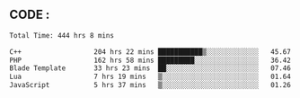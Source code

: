 ## CODE :
<!--START_SECTION:waka-->

```txt
Total Time: 444 hrs 8 mins

C++                  204 hrs 22 mins ███████████▒░░░░░░░░░░░░░   45.67 %
PHP                  162 hrs 58 mins █████████░░░░░░░░░░░░░░░░   36.42 %
Blade Template       33 hrs 23 mins  ██░░░░░░░░░░░░░░░░░░░░░░░   07.46 %
Lua                  7 hrs 19 mins   ▒░░░░░░░░░░░░░░░░░░░░░░░░   01.64 %
JavaScript           5 hrs 37 mins   ▒░░░░░░░░░░░░░░░░░░░░░░░░   01.26 %
```

<!--END_SECTION:waka-->
